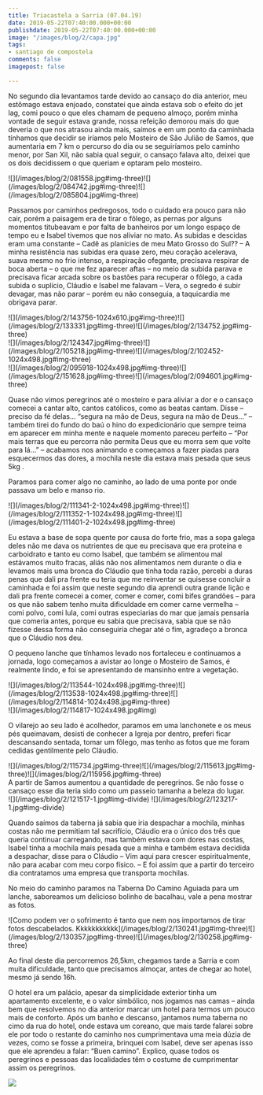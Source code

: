 ```yaml
---
title: Triacastela a Sarria (07.04.19)
date: 2019-05-22T07:40:00.000+00:00
publishdate: 2019-05-22T07:40:00.000+00:00
image: "/images/blog/2/capa.jpg"
tags:
- santiago de compostela
comments: false
imagepost: false

---
```

No segundo dia levantamos tarde devido ao cansaço do dia anterior, meu estômago estava enjoado, constatei que ainda estava sob o efeito do jet lag, comi pouco o que eles chamam de pequeno almoço, porém minha vontade de seguir estava grande, nossa refeição demorou mais do que deveria o que nos atrasou ainda mais, saímos e em um ponto da caminhada tínhamos que decidir se iríamos pelo Mosteiro de São Julião de Samos, que aumentaria em 7 km o percurso do dia ou se seguiríamos pelo caminho menor, por San Xil, não sabia qual seguir, o cansaço falava alto, deixei que os dois decidissem o que queriam e optaram pelo mosteiro.
<div>
![](/images/blog/2/081558.jpg#img-three)![](/images/blog/2/084742.jpg#img-three)![](/images/blog/2/085804.jpg#img-three)
</div>

Passamos por caminhos pedregosos, todo o cuidado era pouco para não cair, porém a paisagem era de tirar o fôlego, as pernas por alguns momentos titubeavam e por falta de banheiros por um longo espaço de tempo eu e Isabel tivemos que nos aliviar no mato. As subidas e descidas eram uma constante – Cadê as planícies de meu Mato Grosso do Sul?? – A minha resistência nas subidas era quase zero, meu coração acelerava, suava mesmo no frio intenso, a respiração ofegante, precisava respirar de boca aberta – o que me fez aparecer aftas – no meio da subida parava e precisava ficar arcada sobre os bastões para recuperar o fôlego, a cada subida o suplício, Cláudio e Isabel me falavam – Vera, o segredo é subir devagar, mas não parar – porém eu não conseguia, a taquicardia me obrigava parar.
<div>
![](/images/blog/2/143756-1024x610.jpg#img-three)![](/images/blog/2/133331.jpg#img-three)![](/images/blog/2/134752.jpg#img-three)
</div>
<div>
![](/images/blog/2/124347.jpg#img-three)![](/images/blog/2/105218.jpg#img-three)![](/images/blog/2/102452-1024x498.jpg#img-three)
</div>
<div>
![](/images/blog/2/095918-1024x498.jpg#img-three)![](/images/blog/2/151628.jpg#img-three)![](/images/blog/2/094601.jpg#img-three)
</div>

Quase não vimos peregrinos até o mosteiro e para aliviar a dor e o cansaço comecei a cantar alto, cantos católicos, como as beatas cantam. Disse – preciso da fé delas… “segura na mão de Deus, segura na mão de Deus…” – também tirei do fundo do baú o hino do expedicionário que sempre teima em aparecer em minha mente e naquele momento pareceu perfeito – “Por mais terras que eu percorra não permita Deus que eu morra sem que volte para lá…” – acabamos nos animando e começamos a fazer piadas para esquecermos das dores, a mochila neste dia estava mais pesada que seus 5kg .

Paramos para comer algo no caminho, ao lado de uma ponte por onde passava um belo e manso rio.
<div>
![](/images/blog/2/111341-2-1024x498.jpg#img-three)![](/images/blog/2/111352-1-1024x498.jpg#img-three)![](/images/blog/2/111401-2-1024x498.jpg#img-three)
</div>

Eu estava a base de sopa quente por causa do forte frio, mas a sopa galega deles não me dava os nutrientes de que eu precisava que era proteína e carboidrato e tanto eu como Isabel, que também se alimentou mal estávamos muito fracas, aliás não nos alimentamos nem durante o dia e levamos mais uma bronca do Cláudio que tinha toda razão,  percebi a duras penas que dali pra frente eu teria que me reinventar se quisesse concluir a caminhada e foi assim que neste segundo dia aprendi outra grande lição e dali pra frente comecei a comer, comer e comer, comi bifes grandões – para os que não sabem tenho muita dificuldade em comer carne vermelha – comi polvo, comi lula, comi outras especiarias do mar que jamais pensaria que comeria antes, porque eu sabia que precisava,  sabia que se não fizesse dessa forma não conseguiria chegar até o fim, agradeço a bronca que o Cláudio nos deu.

O pequeno lanche que tínhamos levado nos fortaleceu e continuamos a jornada, logo começamos a avistar ao longe o Mosteiro de Samos, é realmente lindo, e foi se apresentando de mansinho entre a vegetação.
<div>
![](/images/blog/2/113544-1024x498.jpg#img-three)![](/images/blog/2/113538-1024x498.jpg#img-three)![](/images/blog/2/114814-1024x498.jpg#img-three)
</div>
![](/images/blog/2/114817-1024x498.jpg#img)

O vilarejo ao seu lado é acolhedor, paramos em uma lanchonete e os meus pés queimavam, desisti de conhecer a Igreja por dentro, preferi ficar descansando sentada, tomar um fôlego, mas tenho as fotos que me foram cedidas gentilmente pelo Cláudio.
<div>
![](/images/blog/2/115734.jpg#img-three)![](/images/blog/2/115613.jpg#img-three)![](/images/blog/2/115956.jpg#img-three)
</div>
A partir de Samos aumentou a quantidade de peregrinos. Se não fosse o cansaço esse dia teria sido como um passeio tamanha a beleza do lugar.
<div>
![](/images/blog/2/121517-1.jpg#img-divide)    ![](/images/blog/2/123217-1.jpg#img-divide)
</div>

Quando saímos da taberna já sabia que iria despachar a mochila, minhas costas não me permitiam tal sacrifício, Cláudio era o único dos três que queria continuar carregando, mas também estava com dores nas costas, Isabel tinha a mochila mais pesada que a minha e também estava decidida a despachar, disse para o Cláudio – Vim aqui para crescer espiritualmente, não para acabar com meu corpo físico. – E foi assim que a partir do terceiro dia contratamos uma empresa que transporta mochilas.

No meio do caminho paramos na Taberna Do Camino Aguiada para um lanche, saboreamos um delicioso bolinho de bacalhau, vale a pena mostrar as fotos.
<div>
![Como podem ver o sofrimento é tanto que nem nos importamos de tirar fotos descabelados. Kkkkkkkkkkk](/images/blog/2/130241.jpg#img-three)![](/images/blog/2/130357.jpg#img-three)![](/images/blog/2/130258.jpg#img-three)
</div>

Ao final deste dia percorremos 26,5km, chegamos tarde a Sarria e com muita dificuldade, tanto que precisamos almoçar, antes de chegar ao hotel, mesmo já sendo 16h.

O hotel era um palácio, apesar da simplicidade exterior tinha um apartamento excelente, e o valor simbólico, nos jogamos nas camas – ainda bem que resolvemos no dia anterior marcar um hotel para termos um pouco mais de conforto. Após um banho e descanso, jantamos numa taberna no cimo da rua do hotel, onde estava um coreano, que mais tarde falarei sobre ele por todo o restante do caminho nos cumprimentava uma meia dúzia de vezes, como se fosse a primeira, brinquei com Isabel, deve ser apenas isso que ele aprendeu a falar: “Buen camino”. Explico, quase todos os peregrinos e pessoas das localidades têm o costume de cumprimentar assim os peregrinos.

![](/images/blog/2/2-WA0042-768x1024.jpg#img)